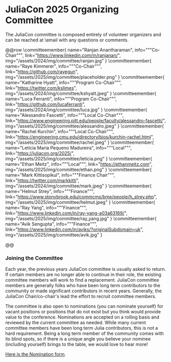 # JuliaCon 2025 Organizing Committee

The JuliaCon committee is composed entirely of volunteer organizers and can be reached at \email with any questions or comments.

@@row
\committeemember{
  name="Ranjan Anantharaman", 
  info="""Co-Chair""", 
  link="https://www.linkedin.com/in/ranjanan/", 
  img="/assets/2024/img/committee/ranjan.jpg"
}
\committeemember{
  name="Raye Kimmerer", 
  info="""Co-Chair""",
  link="https://github.com/rayegun", 
  img="/assets/2025/img/committee/placeholder.png"
}
\committeemember{
  name="Katharine Hyatt", 
  info="""Program Co-Chair""",
  link="https://twitter.com/kslimes", 
  img="/assets/2024/img/committee/kshyatt.jpeg"
}
\committeemember{
  name="Luca Ferranti", 
  info="""Program Co-Chair""",
  link="https://github.com/lucaferranti", 
  img="/assets/2024/img/committee/luca.jpg"
}
\committeemember{
  name="Alessandro Fascetti", 
  info="""Local Co-Chair""",
  link="https://www.engineering.pitt.edu/people/faculty/alessandro-fascetti/", 
  img="/assets/2025/img/committee/alessandro.jpeg"
}
\committeemember{
  name="Rachel Kurchin", 
  info="""Local Co-Chair""",
  link="https://engineering.cmu.edu/directory/bios/kurchin-rachel.html", 
  img="/assets/2025/img/committee/rachel.jpeg"
}
\committeemember{
  name="Letícia Maria Pequeno Madureira", 
  info="""Local""",
  link="https://juliacon.org/2025/", 
  img="/assets/2025/img/committee/leticia.png"
}
\committeemember{
  name="Ethan Meitz", 
  info="""Local""",
  link="https://ethanmeitz.com", 
  img="/assets/2025/img/committee/ethan.png"
}
\committeemember{
  name="Mark Kittisopikul", 
  info="""Finance Chair""",
  link="https://twitter.com/markkitti", 
  img="/assets/2024/img/committee/mark.jpeg"
}
\committeemember{
  name="Helmut Strey", 
  info="""Finance""",
  link="https://www.stonybrook.edu/commcms/bme/people/h_strey.php", 
  img="/assets/2025/img/committee/helmut.jpeg"
}
\committeemember{
  name="Ray Yang", 
  info="""Finance""",
  link="https://www.linkedin.com/in/ray-yang-a03a63169/", 
  img="/assets/2025/img/committee/ray_yang.jpg"
}
\committeemember{
  name="Avik Sengupta", 
  info="""Finance""",
  link="https://www.linkedin.com/in/aviks/?originalSubdomain=uk", 
  img="/assets/2025/img/committee/avik.jpg"
}


@@

### Joining the Committee

Each year, the previous years JuliaCon committee is usually asked to return. If certain members are no longer able to continue in their role, the existing committee members will work to find a replacement. JuliaCon committee members are generally folks who have been long term contributors to the community or made significant contributors in recent years. Generally, the JuliaCon Chair/co-chair's lead the effort to recruit committee members.

The committee is also open to nominations (you can nominate yourself) for vacant positions or positions that do not exist but you think would provide value to the conference. Nominations are accepted on a rolling basis and reviewed by the current committee as needed. While many current committee members have been long term Julia contributors, this is not a hard requirement. Being a long term member of the community comes with its blind spots, so if there is a unique angle you believe your nominee (including yourself) brings to the table, we would love to hear more!

[Here is the Nomination form](https://forms.gle/yaLKyrGew2KSo1WJ8).

